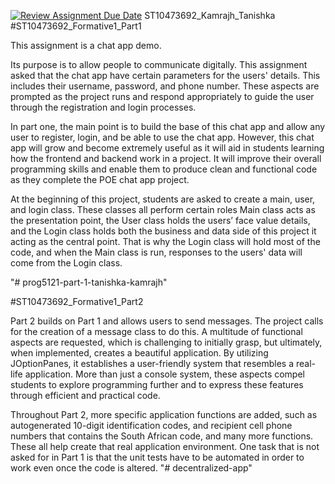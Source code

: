 [![Review Assignment Due Date](https://classroom.github.com/assets/deadline-readme-button-22041afd0340ce965d47ae6ef1cefeee28c7c493a6346c4f15d667ab976d596c.svg)](https://classroom.github.com/a/aM6SFhei)
ST10473692_Kamrajh_Tanishka
#ST10473692_Formative1_Part1

This assignment is a chat app demo.

Its purpose is to allow people to communicate digitally.
This assignment asked that the chat app have certain parameters for the users' details. This includes their username, password, and phone number.
These aspects are prompted as the project runs and respond appropriately to guide the user through the registration and login processes.

In part one, the main point is to build the base of this chat app and allow any user to register, login, and be able to use the chat app.
However, this chat app will grow and become extremely useful as it will aid in students learning how the frontend and backend work in a project. 
It will improve their overall programming skills and enable them to produce clean and functional code as they complete the POE chat app project.  

At the beginning of this project, students are asked to create a main, user, and login class.
These classes all perform certain roles Main class acts as the presentation point, the User class holds the users’ face value details, and the Login class holds both the business and data side of this project it acting as the central point.
That is why the Login class will hold most of the code, and when the Main class is run, responses to the users' data will come from the Login class.

"# prog5121-part-1-tanishka-kamrajh" 

#ST10473692_Formative1_Part2

Part 2 builds on Part 1 and allows users to send messages. The project calls for the creation of a message class to do this.
A multitude of functional aspects are requested, which is challenging to initially grasp, but ultimately, when implemented, creates a beautiful application. 
By utilizing JOptionPanes, it establishes a user-friendly system that resembles a real-life application.
More than just a console system, these aspects compel students to explore programming further and to express these features through efficient and practical code.

Throughout Part 2, more specific application functions are added, such as autogenerated 10-digit identification codes, and recipient cell phone numbers that 
contains the South African code, and many more functions. These all help create that real application environment.
One task that is not asked for in Part 1 is that the unit tests have to be automated in order to work even once the code is altered.
"# decentralized-app" 

